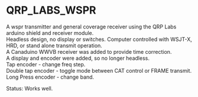 # QRP_LABS_WSPR
A wspr transmitter and general coverage receiver using the QRP Labs arduino shield and receiver module.\
Headless design, no display or switches.  Computer controlled with WSJT-X, HRD, or stand alone transmit operation.\
A Canaduino WWVB receiver was added to provide time correction.\
A display and encoder were added, so no longer headless.\
  Tap encoder - change freq step.\
  Double tap encoder - toggle mode between CAT control or FRAME transmit.\
  Long Press encoder - change band.

Status:  Works well.


